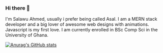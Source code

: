 ### Hi there 👋

I'm Salawu Ahmed, usually i prefer being called Asal. I am a MERN stack developer and a big lover of awesome web designs with animations. Javascript is my first love. I am currently enrolled in BSc Comp Sci in the University of Ghana.

[![Anurag's GitHub stats](https://github-readme-stats.vercel.app/api?username=salawu-ahmed)](https://github.com/anuraghazra/github-readme-stats)


<!--
**salawu-ahmed/salawu-ahmed** is a ✨ _special_ ✨ repository because its `README.md` (this file) appears on your GitHub profile.

Here are some ideas to get you started:

- 🔭 I’m currently working on ...
- 🌱 I’m currently learning ...
- 👯 I’m looking to collaborate on ...
- 🤔 I’m looking for help with ...
- 💬 Ask me about ...
- 📫 How to reach me: ...
- 😄 Pronouns: ...
- ⚡ Fun fact: ...
-->
